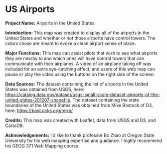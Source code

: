 # US Airports
**Project Name:** Airports in the United States

**Introduction:** This map was created to display all of the airports in the United States and whether or not those airports have control towers. The colors chose are meant to evoke a clean airport sense of place. 

**Major Functions:** This map can assist pilots that wish to see what airports they are nearby to and which ones will have control towers that can communicate with their airplanes. A video of an airplane taking off was included for an extra eye-catching effect, and users of this web map can pause or play the video using the buttons on the right side of the screen.

**Data Sources:** The dataset containing the list of airports in the United States was obtained from USGS, here: https://catalog.data.gov/dataset/usgs-small-scale-dataset-airports-of-the-united-states-201207-shapefile. The dataset containing the state boundaries of the United States was obtained from Mike Bostock of D3, here: https://bost.ocks.org/mike/

**Credits:** This map was created with Leaflet, data from USGS and D3, and CartoDB.

**Acknowledgements:** I'd like to thank professor Bo Zhao at Oregon State University for his web mapping expertise and guidance. I highly recommend his GEOG 371 Web Mapping course.